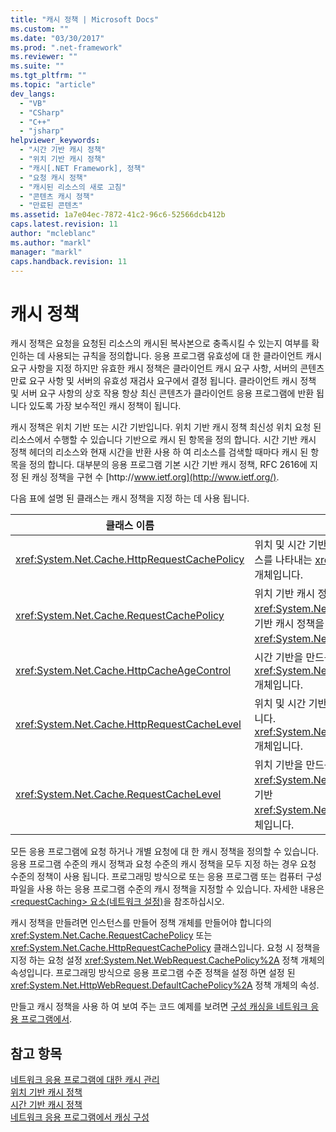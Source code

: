 ```yaml
---
title: "캐시 정책 | Microsoft Docs"
ms.custom: ""
ms.date: "03/30/2017"
ms.prod: ".net-framework"
ms.reviewer: ""
ms.suite: ""
ms.tgt_pltfrm: ""
ms.topic: "article"
dev_langs: 
  - "VB"
  - "CSharp"
  - "C++"
  - "jsharp"
helpviewer_keywords: 
  - "시간 기반 캐시 정책"
  - "위치 기반 캐시 정책"
  - "캐시[.NET Framework], 정책"
  - "요청 캐시 정책"
  - "캐시된 리소스의 새로 고침"
  - "콘텐츠 캐시 정책"
  - "만료된 콘텐츠"
ms.assetid: 1a7e04ec-7872-41c2-96c6-52566dcb412b
caps.latest.revision: 11
author: "mcleblanc"
ms.author: "markl"
manager: "markl"
caps.handback.revision: 11
---
```

# 캐시 정책
캐시 정책은 요청을 요청된 리소스의 캐시된 복사본으로 충족시킬 수 있는지 여부를 확인하는 데 사용되는 규칙을 정의합니다.  응용 프로그램 유효성에 대 한 클라이언트 캐시 요구 사항을 지정 하지만 유효한 캐시 정책은 클라이언트 캐시 요구 사항, 서버의 콘텐츠 만료 요구 사항 및 서버의 유효성 재검사 요구에서 결정 됩니다.  클라이언트 캐시 정책 및 서버 요구 사항의 상호 작용 항상 최신 콘텐츠가 클라이언트 응용 프로그램에 반환 됩니다 있도록 가장 보수적인 캐시 정책이 됩니다.  
  
 캐시 정책은 위치 기반 또는 시간 기반입니다.  위치 기반 캐시 정책 최신성 위치 요청 된 리소스에서 수행할 수 있습니다 기반으로 캐시 된 항목을 정의 합니다.  시간 기반 캐시 정책 헤더의 리소스와 현재 시간을 반환 사용 하 여 리소스를 검색할 때마다 캐시 된 항목을 정의 합니다.  대부분의 응용 프로그램 기본 시간 기반 캐시 정책, RFC 2616에 지정 된 캐싱 정책을 구현 수 [http:\/\/www.ietf.org](http://www.ietf.org/).  
  
 다음 표에 설명 된 클래스는 캐시 정책을 지정 하는 데 사용 됩니다.  
  
|클래스 이름|설명|  
|------------|--------|  
|<xref:System.Net.Cache.HttpRequestCachePolicy>|위치 및 시간 기반 캐시 정책을 사용 하 여 요청 된 리소스를 나타내는 <xref:System.Net.HttpWebRequest> 개체입니다.|  
|<xref:System.Net.Cache.RequestCachePolicy>|위치 기반 캐시 정책을 나타냅니다 또는 <xref:System.Net.Cache.RequestCacheLevel> 시간 기반 캐시 정책을 사용 하 여 요청 된 리소스에 대 한 <xref:System.Net.WebRequest> 개체입니다.|  
|<xref:System.Net.Cache.HttpCacheAgeControl>|시간 기반을 만드는 데 사용 되는 값을 지정 합니다. <xref:System.Net.Cache.HttpRequestCachePolicy> 개체입니다.|  
|<xref:System.Net.Cache.HttpRequestCacheLevel>|위치 및 시간 기반을 만드는 데 사용 되는 값을 지정 합니다. <xref:System.Net.Cache.HttpRequestCachePolicy> 개체입니다.|  
|<xref:System.Net.Cache.RequestCacheLevel>|위치 기반을 만드는 데 사용 되는 값을 지정 또는 <xref:System.Net.Cache.RequestCacheLevel> 시간 기반 <xref:System.Net.Cache.RequestCachePolicy> 개체입니다.|  
  
 모든 응용 프로그램에 요청 하거나 개별 요청에 대 한 캐시 정책을 정의할 수 있습니다.  응용 프로그램 수준의 캐시 정책과 요청 수준의 캐시 정책을 모두 지정 하는 경우 요청 수준의 정책이 사용 됩니다.  프로그래밍 방식으로 또는 응용 프로그램 또는 컴퓨터 구성 파일을 사용 하는 응용 프로그램 수준의 캐시 정책을 지정할 수 있습니다.  자세한 내용은 [\<requestCaching\> 요소\(네트워크 설정\)](../../../docs/framework/configure-apps/file-schema/network/requestcaching-element-network-settings.md)을 참조하십시오.  
  
 캐시 정책을 만들려면 인스턴스를 만들어 정책 개체를 만들어야 합니다의 <xref:System.Net.Cache.RequestCachePolicy> 또는 <xref:System.Net.Cache.HttpRequestCachePolicy> 클래스입니다.  요청 시 정책을 지정 하는 요청 설정 <xref:System.Net.WebRequest.CachePolicy%2A> 정책 개체의 속성입니다.  프로그래밍 방식으로 응용 프로그램 수준 정책을 설정 하면 설정 된 <xref:System.Net.HttpWebRequest.DefaultCachePolicy%2A> 정책 개체의 속성.  
  
 만들고 캐시 정책을 사용 하 여 보여 주는 코드 예제를 보려면  [구성 캐싱을 네트워크 응용 프로그램에서](../../../docs/framework/network-programming/configuring-caching-in-network-applications.md).  
  
## 참고 항목  
 [네트워크 응용 프로그램에 대한 캐시 관리](../../../docs/framework/network-programming/cache-management-for-network-applications.md)   
 [위치 기반 캐시 정책](../../../docs/framework/network-programming/location-based-cache-policies.md)   
 [시간 기반 캐시 정책](../../../docs/framework/network-programming/time-based-cache-policies.md)   
 [네트워크 응용 프로그램에서 캐싱 구성](../../../docs/framework/network-programming/configuring-caching-in-network-applications.md)